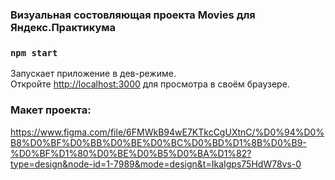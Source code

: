 ### Визуальная состовляющая проекта Movies для Яндекс.Практикума

### `npm start`

Запускает приложение в дев-режиме.\
Откройте [http://localhost:3000](http://localhost:3000) для просмотра в своём браузере.

### Макет проекта:
https://www.figma.com/file/6FMWkB94wE7KTkcCgUXtnC/%D0%94%D0%B8%D0%BF%D0%BB%D0%BE%D0%BC%D0%BD%D1%8B%D0%B9-%D0%BF%D1%80%D0%BE%D0%B5%D0%BA%D1%82?type=design&node-id=1-7989&mode=design&t=IkaIgps75HdW78vs-0
